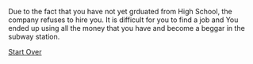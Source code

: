 Due to the fact that you have not yet grduated from High School, the company refuses to hire you. It is difficult for you to find a job and You ended up using all the money that you have and become a beggar in the subway station.


[Start Over](../kicked-out.md)